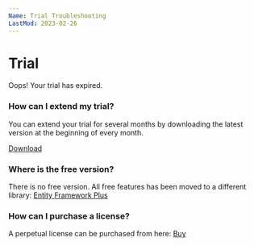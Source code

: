 ```yaml
---
Name: Trial Troubleshooting
LastMod: 2023-02-26
---
```


# Trial

Oops! Your trial has expired.

### How can I extend my trial?
You can extend your trial for several months by downloading the latest version at the beginning of every month.

<a class="btn btn-lg btn-z" role="button" href="/download" onclick="ga('send', 'event', { eventAction: 'download'});">
	<i class="fa fa-cloud-download" aria-hidden="true"></i>
	Download
	<i class="fa fa-angle-right"></i>
</a>

### Where is the free version?
There is no free version. All free features has been moved to a different library: <a href="https://entityframework-plus.net/" target="_blank">Entity Framework Plus</a>

### How can I purchase a license?
A perpetual license can be purchased from here: <a href="/pricing">Buy</a>

